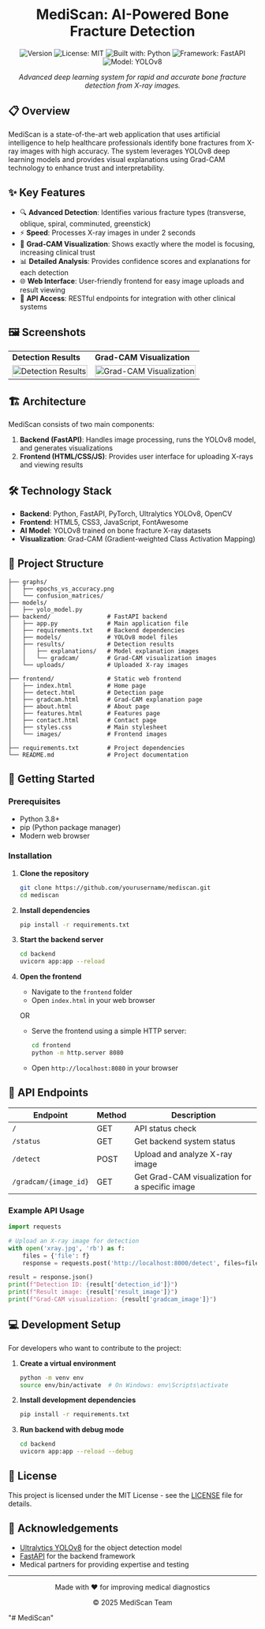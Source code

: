 <div align="center">
  
#  MediScan: AI-Powered Bone Fracture Detection
</div>
<div align="center">
  
![Version](https://img.shields.io/badge/version-1.0.0-blue.svg?cacheSeconds=2592000)
![License: MIT](https://img.shields.io/badge/License-MIT-yellow.svg)
![Built with: Python](https://img.shields.io/badge/Built%20with-Python-3776AB?logo=python&logoColor=white)
![Framework: FastAPI](https://img.shields.io/badge/Framework-FastAPI-009688?logo=fastapi&logoColor=white)
![Model: YOLOv8](https://img.shields.io/badge/Model-YOLOv8-00FFFF?logo=pytorch&logoColor=white)

</div>

<p align="center">
  <i>Advanced deep learning system for rapid and accurate bone fracture detection from X-ray images.</i>
</p>

## 📋 Overview

MediScan is a state-of-the-art web application that uses artificial intelligence to help healthcare professionals identify bone fractures from X-ray images with high accuracy. The system leverages YOLOv8 deep learning models and provides visual explanations using Grad-CAM technology to enhance trust and interpretability.

## ✨ Key Features

- 🔍 **Advanced Detection**: Identifies various fracture types (transverse, oblique, spiral, comminuted, greenstick)
- ⚡ **Speed**: Processes X-ray images in under 2 seconds
- 🔬 **Grad-CAM Visualization**: Shows exactly where the model is focusing, increasing clinical trust
- 📊 **Detailed Analysis**: Provides confidence scores and explanations for each detection
- 🌐 **Web Interface**: User-friendly frontend for easy image uploads and result viewing
- 🔄 **API Access**: RESTful endpoints for integration with other clinical systems

## 🖼️ Screenshots

<div align="center">
  <table>
    <tr>
      <td><strong>Detection Results</strong></td>
      <td><strong>Grad-CAM Visualization</strong></td>
    </tr>
    <tr>
      <td><img src="frontend/images/sample-result.jpg" alt="Detection Results" width="100%"/></td>
      <td><img src="frontend/images/sample-gradcam.jpg" alt="Grad-CAM Visualization" width="100%"/></td>
    </tr>
  </table>
</div>

## 🏗️ Architecture

MediScan consists of two main components:

1. **Backend (FastAPI)**: Handles image processing, runs the YOLOv8 model, and generates visualizations
2. **Frontend (HTML/CSS/JS)**: Provides user interface for uploading X-rays and viewing results

## 🛠️ Technology Stack

- **Backend**: Python, FastAPI, PyTorch, Ultralytics YOLOv8, OpenCV
- **Frontend**: HTML5, CSS3, JavaScript, FontAwesome
- **AI Model**: YOLOv8 trained on bone fracture X-ray datasets
- **Visualization**: Grad-CAM (Gradient-weighted Class Activation Mapping)

## 📂 Project Structure

```
├── graphs/
│   ├── epochs_vs_accuracy.png
│   └── confusion_matrices/
├── models/
│   ├── yolo_model.py
├── backend/                # FastAPI backend
│   ├── app.py              # Main application file
│   ├── requirements.txt    # Backend dependencies
│   ├── models/             # YOLOv8 model files
│   ├── results/            # Detection results
│   │   ├── explanations/   # Model explanation images
│   │   └── gradcam/        # Grad-CAM visualization images
│   └── uploads/            # Uploaded X-ray images
│
├── frontend/               # Static web frontend
│   ├── index.html          # Home page
│   ├── detect.html         # Detection page
│   ├── gradcam.html        # Grad-CAM explanation page
│   ├── about.html          # About page
│   ├── features.html       # Features page
│   ├── contact.html        # Contact page
│   ├── styles.css          # Main stylesheet
│   └── images/             # Frontend images
│
├── requirements.txt        # Project dependencies
└── README.md               # Project documentation
```

## 🚀 Getting Started

### Prerequisites

- Python 3.8+
- pip (Python package manager)
- Modern web browser

### Installation

1. **Clone the repository**
   ```bash
   git clone https://github.com/yourusername/mediscan.git
   cd mediscan
   ```

2. **Install dependencies**
   ```bash
   pip install -r requirements.txt
   ```

3. **Start the backend server**
   ```bash
   cd backend
   uvicorn app:app --reload
   ```

4. **Open the frontend**
   - Navigate to the `frontend` folder
   - Open `index.html` in your web browser

   OR

   - Serve the frontend using a simple HTTP server:
     ```bash
     cd frontend
     python -m http.server 8080
     ```
   - Open `http://localhost:8080` in your browser

## 📡 API Endpoints

| Endpoint | Method | Description |
|----------|--------|-------------|
| `/` | GET | API status check |
| `/status` | GET | Get backend system status |
| `/detect` | POST | Upload and analyze X-ray image |
| `/gradcam/{image_id}` | GET | Get Grad-CAM visualization for a specific image |

### Example API Usage

```python
import requests

# Upload an X-ray image for detection
with open('xray.jpg', 'rb') as f:
    files = {'file': f}
    response = requests.post('http://localhost:8000/detect', files=files)

result = response.json()
print(f"Detection ID: {result['detection_id']}")
print(f"Result image: {result['result_image']}")
print(f"Grad-CAM visualization: {result['gradcam_image']}")
```

## 💻 Development Setup

For developers who want to contribute to the project:

1. **Create a virtual environment**
   ```bash
   python -m venv env
   source env/bin/activate  # On Windows: env\Scripts\activate
   ```

2. **Install development dependencies**
   ```bash
   pip install -r requirements.txt
   ```

3. **Run backend with debug mode**
   ```bash
   cd backend
   uvicorn app:app --reload --debug
   ```

## 📜 License

This project is licensed under the MIT License - see the [LICENSE](frontend/LICENSE) file for details.

## 🙏 Acknowledgements

- [Ultralytics YOLOv8](https://github.com/ultralytics/ultralytics) for the object detection model
- [FastAPI](https://fastapi.tiangolo.com/) for the backend framework
- Medical partners for providing expertise and testing

---

<div align="center">
  <p>Made with ❤️ for improving medical diagnostics</p>
  <p>© 2025 MediScan Team</p>
</div>"# MediScan" 
